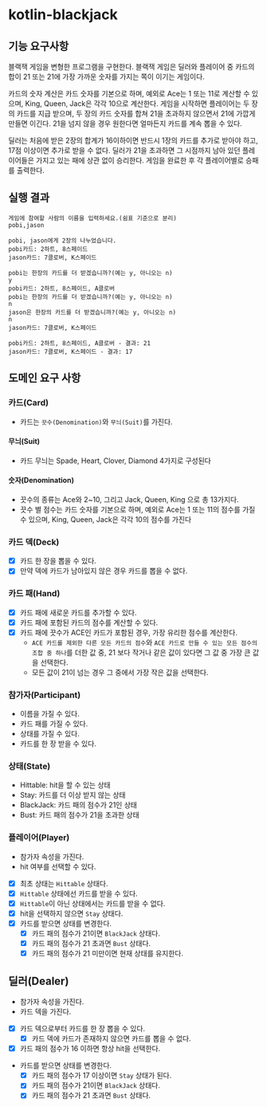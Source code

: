 # kotlin-blackjack

## 기능 요구사항

블랙잭 게임을 변형한 프로그램을 구현한다. 블랙잭 게임은 딜러와 플레이어 중 카드의 합이 21 또는 21에 가장 가까운 숫자를 가지는 쪽이 이기는 게임이다.

카드의 숫자 계산은 카드 숫자를 기본으로 하며, 예외로 Ace는 1 또는 11로 계산할 수 있으며, King, Queen, Jack은 각각 10으로 계산한다. 게임을 시작하면 플레이어는 두 장의 카드를 지급 받으며,
두 장의 카드 숫자를 합쳐 21을 초과하지 않으면서 21에 가깝게 만들면 이긴다. 21을 넘지 않을 경우 원한다면 얼마든지 카드를 계속 뽑을 수 있다.

딜러는 처음에 받은 2장의 합계가 16이하이면 반드시 1장의 카드를 추가로 받아야 하고, 17점 이상이면 추가로 받을 수 없다.
딜러가 21을 초과하면 그 시점까지 남아 있던 플레이어들은 가지고 있는 패에 상관 없이 승리한다.
게임을 완료한 후 각 플레이어별로 승패를 출력한다.

## 실행 결과

```
게임에 참여할 사람의 이름을 입력하세요.(쉼표 기준으로 분리)
pobi,jason

pobi, jason에게 2장의 나누었습니다.
pobi카드: 2하트, 8스페이드
jason카드: 7클로버, K스페이드

pobi는 한장의 카드를 더 받겠습니까?(예는 y, 아니오는 n)
y
pobi카드: 2하트, 8스페이드, A클로버
pobi는 한장의 카드를 더 받겠습니까?(예는 y, 아니오는 n)
n
jason은 한장의 카드를 더 받겠습니까?(예는 y, 아니오는 n)
n
jason카드: 7클로버, K스페이드

pobi카드: 2하트, 8스페이드, A클로버 - 결과: 21
jason카드: 7클로버, K스페이드 - 결과: 17
```

## 도메인 요구 사항

### 카드(Card)
- 카드는 `끗수(Denomination)`와 `무늬(Suit)`를 가진다.

#### 무늬(Suit)
- 카드 무늬는 Spade, Heart, Clover, Diamond 4가지로 구성된다

#### 숫자(Denomination)
- 끗수의 종류는 Ace와 2~10, 그리고 Jack, Queen, King 으로 총 13가지다.
- 끗수 별 점수는 카드 숫자를 기본으로 하며, 예외로 Ace는 1 또는 11의 점수를 가질 수 있으며, King, Queen, Jack은 각각 10의 점수를 가진다

### 카드 덱(Deck)
- [x] 카드 한 장을 뽑을 수 있다.
- [x] 만약 덱에 카드가 남아있지 않은 경우 카드를 뽑을 수 없다.

### 카드 패(Hand)
- [x] 카드 패에 새로운 카드를 추가할 수 있다.
- [x] 카드 패에 포함된 카드의 점수를 계산할 수 있다.
- [x] 카드 패에 끗수가 ACE인 카드가 포함된 경우, 가장 유리한 점수를 계산한다.
  - `ACE 카드를 제외한 다른 모든 카드의 점수`와 `ACE 카드로 만들 수 있는 모든 점수의 조합 중 하나`를 더한 값 중, 21 보다 작거나 같은 값이 있다면 그 값 중 가장 큰 값을 선택한다.
  - 모든 값이 21이 넘는 경우 그 중에서 가장 작은 값을 선택한다.

### 참가자(Participant)
- 이름을 가질 수 있다.
- 카드 패를 가질 수 있다.
- 상태를 가질 수 있다.
- 카드를 한 장 받을 수 있다.

### 상태(State)
- Hittable: hit을 할 수 있는 상태
- Stay: 카드를 더 이상 받지 않는 상태
- BlackJack: 카드 패의 점수가 21인 상태
- Bust: 카드 패의 점수가 21을 초과한 상태

### 플레이어(Player)
- 참가자 속성을 가진다.
- hit 여부를 선택할 수 있다.
- [x] 최초 상태는 `Hittable` 상태다.
- [x] `Hittable` 상태에선 카드를 받을 수 있다.
- [x] `Hittable`이 아닌 상태에서는 카드를 받을 수 없다.
- [x] hit을 선택하지 않으면 `Stay` 상태다.
- [x] 카드를 받으면 상태를 변경한다.
  - [x] 카드 패의 점수가 21이면 `BlackJack` 상태다.
  - [x] 카드 패의 점수가 21 초과면 `Bust` 상태다.
  - [x] 카드 패의 점수가 21 미만이면 현재 상태를 유지한다.

## 딜러(Dealer)
- 참가자 속성을 가진다.
- 카드 덱을 가진다.
- [x] 카드 덱으로부터 카드를 한 장 뽑을 수 있다.
  - [x] 카드 덱에 카드가 존재하지 않으면 카드를 뽑을 수 없다.
- [x] 카드 패의 점수가 16 이하면 항상 hit을 선택한다.
- 카드를 받으면 상태를 변경한다.
  - [x] 카드 패의 점수가 17 이상이면 `Stay` 상태가 된다.
  - [x] 카드 패의 점수가 21이면 `BlackJack` 상태다.
  - [x] 카드 패의 점수가 21 초과면 `Bust` 상태다.
